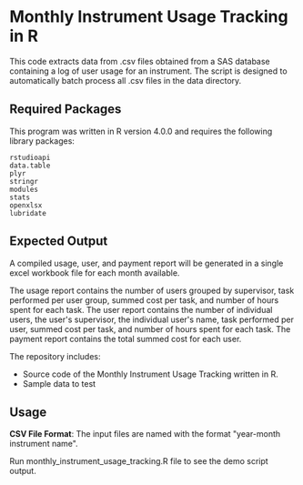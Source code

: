 # Monthly Instrument Usage Tracking in R

This code extracts data from .csv files obtained from a SAS database containing a log of user usage for an instrument. The script is designed to automatically batch process all .csv files in the data directory.

## Required Packages

This program was written in R version 4.0.0 and requires the following library packages:

```
rstudioapi
data.table
plyr
stringr
modules
stats
openxlsx
lubridate
```

## Expected Output

A compiled usage, user, and payment report will be generated in a single excel workbook file for each month available.

The usage report contains the number of users grouped by supervisor, task performed per user group, summed cost per task, and number of hours spent for each task. 
The user report contains the number of individual users, the user's supervisor, the individual user's name, task performed per user, summed cost per task, and number of hours spent for each task.
The payment report contains the total summed cost for each user.

The repository includes:
* Source code of the Monthly Instrument Usage Tracking written in R.
* Sample data to test 

## Usage

**CSV File Format**:
The input files are named with the format "year-month instrument name". 

Run monthly_instrument_usage_tracking.R file to see the demo script output.
